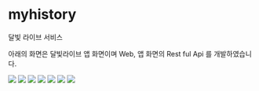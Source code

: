 # myhistory

달빛 라이브 서비스

아래의 화면은 달빛라이브 앱 화면이며
Web, 앱 화면의 Rest ful Api 를 개발하였습니다.

<img src="https://raw.githubusercontent.com/kobyunggwon/myHistory/main/image/KakaoTalk_20210401_133329351.jpg">
<img src="https://raw.githubusercontent.com/kobyunggwon/myHistory/main/image/KakaoTalk_20210401_133330043.jpg">
<img src="https://raw.githubusercontent.com/kobyunggwon/myHistory/main/image/KakaoTalk_20210401_133330636.jpg">
<img src="https://raw.githubusercontent.com/kobyunggwon/myHistory/main/image/KakaoTalk_20210401_133331759.jpg">
<img src="https://raw.githubusercontent.com/kobyunggwon/myHistory/main/image/KakaoTalk_20210401_133332591.jpg">
<img src="https://raw.githubusercontent.com/kobyunggwon/myHistory/main/image/KakaoTalk_20210401_133334310.jpg">
<img src="https://raw.githubusercontent.com/kobyunggwon/myHistory/main/image/KakaoTalk_20210401_133335009.jpg">

